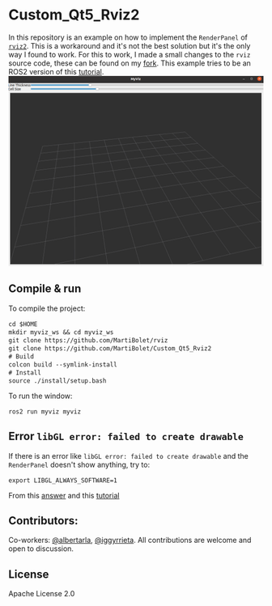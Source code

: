 # Custom_Qt5_Rviz2
In this repository is an example on how to implement the `RenderPanel` of [`rviz2`](https://github.com/ros2/rviz). This is a workaround and it's not the best solution but it's the only way I found to work.
For this to work, I made a small changes to the `rviz` source code, these can be found on my [fork](https://github.com/MartiBolet/rviz).
This example tries to be an ROS2 version of this [tutorial](http://docs.ros.org/en/indigo/api/librviz_tutorial/html/index.html#).
![](./img/screenshot.png)

## Compile & run
To compile the project:
```
cd $HOME
mkdir myviz_ws && cd myviz_ws
git clone https://github.com/MartiBolet/rviz
git clone https://github.com/MartiBolet/Custom_Qt5_Rviz2
# Build
colcon build --symlink-install
# Install
source ./install/setup.bash
```
To run the window:
```
ros2 run myviz myviz
```

## Error `libGL error: failed to create drawable`
If there is an error like `libGL error: failed to create drawable` and the `RenderPanel` doesn't show anything, try to:
```
export LIBGL_ALWAYS_SOFTWARE=1
```
From this [answer](https://answers.ros.org/question/286985/libgl-error-failed-to-create-drawable/) and this [tutorial](http://wiki.ros.org/rviz/Troubleshooting)

## Contributors:
Co-workers: [@albertarla](https://github.com/albertarla), [@iggyrrieta](https://github.com/iggyrrieta).
All contributions are welcome and open to discussion.

## License
Apache License 2.0
